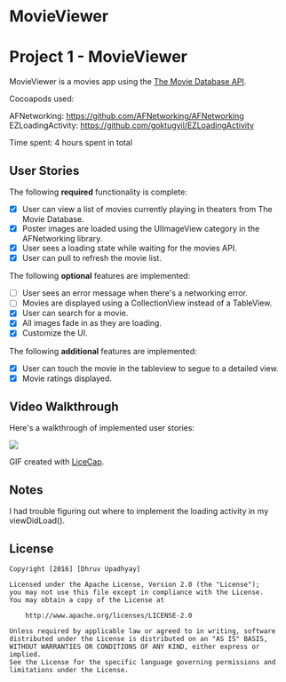 # MovieViewer

# Project 1 - MovieViewer

MovieViewer is a movies app using the [The Movie Database API](http://docs.themoviedb.apiary.io/#).

Cocoapods used:

AFNetworking: https://github.com/AFNetworking/AFNetworking
EZLoadingActivity: https://github.com/goktugyil/EZLoadingActivity

Time spent: 4 hours spent in total

## User Stories

The following **required** functionality is complete:

- [x] User can view a list of movies currently playing in theaters from The Movie Database.
- [x] Poster images are loaded using the UIImageView category in the AFNetworking library.
- [x] User sees a loading state while waiting for the movies API.
- [x] User can pull to refresh the movie list.

The following **optional** features are implemented:

- [ ] User sees an error message when there's a networking error.
- [ ] Movies are displayed using a CollectionView instead of a TableView.
- [x] User can search for a movie.
- [x] All images fade in as they are loading.
- [x] Customize the UI.

The following **additional** features are implemented:

- [x] User can touch the movie in the tableview to segue to a detailed view.
- [x] Movie ratings displayed.

## Video Walkthrough 

Here's a walkthrough of implemented user stories:

<img src="movieviewer2.gif"/>

GIF created with [LiceCap](http://www.cockos.com/licecap/).

## Notes

I had trouble figuring out where to implement the loading activity in my viewDidLoad().

## License

    Copyright [2016] [Dhruv Upadhyay]

    Licensed under the Apache License, Version 2.0 (the "License");
    you may not use this file except in compliance with the License.
    You may obtain a copy of the License at

        http://www.apache.org/licenses/LICENSE-2.0

    Unless required by applicable law or agreed to in writing, software
    distributed under the License is distributed on an "AS IS" BASIS,
    WITHOUT WARRANTIES OR CONDITIONS OF ANY KIND, either express or implied.
    See the License for the specific language governing permissions and
    limitations under the License.
